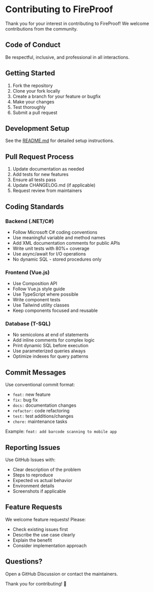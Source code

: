 # Contributing to FireProof

Thank you for your interest in contributing to FireProof! We welcome contributions from the community.

## Code of Conduct

Be respectful, inclusive, and professional in all interactions.

## Getting Started

1. Fork the repository
2. Clone your fork locally
3. Create a branch for your feature or bugfix
4. Make your changes
5. Test thoroughly
6. Submit a pull request

## Development Setup

See the [README.md](README.md) for detailed setup instructions.

## Pull Request Process

1. Update documentation as needed
2. Add tests for new features
3. Ensure all tests pass
4. Update CHANGELOG.md (if applicable)
5. Request review from maintainers

## Coding Standards

### Backend (.NET/C#)
- Follow Microsoft C# coding conventions
- Use meaningful variable and method names
- Add XML documentation comments for public APIs
- Write unit tests with 80%+ coverage
- Use async/await for I/O operations
- No dynamic SQL - stored procedures only

### Frontend (Vue.js)
- Use Composition API
- Follow Vue.js style guide
- Use TypeScript where possible
- Write component tests
- Use Tailwind utility classes
- Keep components focused and reusable

### Database (T-SQL)
- No semicolons at end of statements
- Add inline comments for complex logic
- Print dynamic SQL before execution
- Use parameterized queries always
- Optimize indexes for query patterns

## Commit Messages

Use conventional commit format:
- `feat:` new feature
- `fix:` bug fix
- `docs:` documentation changes
- `refactor:` code refactoring
- `test:` test additions/changes
- `chore:` maintenance tasks

Example: `feat: add barcode scanning to mobile app`

## Reporting Issues

Use GitHub Issues with:
- Clear description of the problem
- Steps to reproduce
- Expected vs actual behavior
- Environment details
- Screenshots if applicable

## Feature Requests

We welcome feature requests! Please:
- Check existing issues first
- Describe the use case clearly
- Explain the benefit
- Consider implementation approach

## Questions?

Open a GitHub Discussion or contact the maintainers.

Thank you for contributing! 🚒
